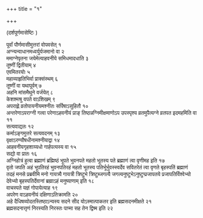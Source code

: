 +++
title = "१"

+++
  
(दर्शपूर्णमासेष्टिः )

पूर्वां पौर्णमासीमुत्तरां वोपवसेत् १  
अग्न्यन्वाधानमध्वर्युर्यजमानो वा २  
ममाग्नेपृतना जयेमेत्याहवनीये समिधमादधाति ३  
तूष्णीं द्वितीयाम् ४  
एवमितरयोः ५  
महाव्याहृतिभिर्वा प्राक्संस्थम् ६  
तूष्णीं वा यथापूर्वम् ७  
अहनि मांसमैथुने वर्जयेत् ८  
केशश्मश्रु वपते वाऽशिखम् ९  
अपराह्णे व्रतोपायनीयमश्नीतः सर्पिषाऽसुहितौ १०  
अन्तरेणाऽपराग्नी गत्वा परेणाऽहवनीयं प्राङ् तिष्ठन्नग्निमीक्षमाणोऽप उपस्पृश्य व्रतमुपैत्यग्ने व्रतपत इदमहमिति वा ११  
सत्यवाद्यतः १२  
कर्माऽङ्गमुत्तरे सत्यवदनम् १३  
वृक्षाऽरण्यौषधीनामश्नीयाद्वा १४  
आहवनीयगृहशाय्यधो गार्हपत्यस्य वा १५  
सद्यो वा प्रातः १६  
अग्निहोत्रं हुत्वा ब्रह्माणं ब्रह्मिष्ठं भूपते भुवनपते महतो भूतस्य पते ब्रह्माणं त्वा वृणीमह इति १७  
वृतो जपति अहं भूपतिरहं भुवनपतिरहं महतो भूतस्य पतिर्भूर्भुवस्स्वर्देव सवितरेतं त्वा वृणते बृहस्पतिं ब्रह्माणं तदहं मनसे प्रब्रवीमि मनो गायत्र्यै गायत्री त्रिष्टुभे त्रिष्टुब्जगत्यै जगत्यनुष्टुभेऽनुष्टुप्प्रजापतये प्रजापतिर्विश्वेभ्यो देवेभ्यो बृहस्पतिर्देवानां ब्रह्माऽहं मनुष्याणाम् इति १८  
वाचस्पते यज्ञं गोपायेत्याह १९  
अपरेण वाऽहवनीयं दक्षिणाऽतिक्रामति २०  
अहे दैधिषव्योदतस्तिष्ठाऽन्यस्य सदने सीद योऽस्मात्पाकतर इति ब्रह्मसदनमीक्षते २१  
ब्रह्मसदनात्तृणं निरस्यति निरस्तः पाप्मा सह तेन द्विष्म इति २२  
